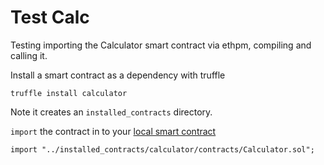 # Test Calc

Testing importing the Calculator smart contract via ethpm, compiling and calling it.

Install a smart contract as a dependency with truffle

```
truffle install calculator
```

Note it creates an `installed_contracts` directory.

`import` the contract in to your [local smart contract](contracts/Calc.sol#L2)

```
import "../installed_contracts/calculator/contracts/Calculator.sol";
```
